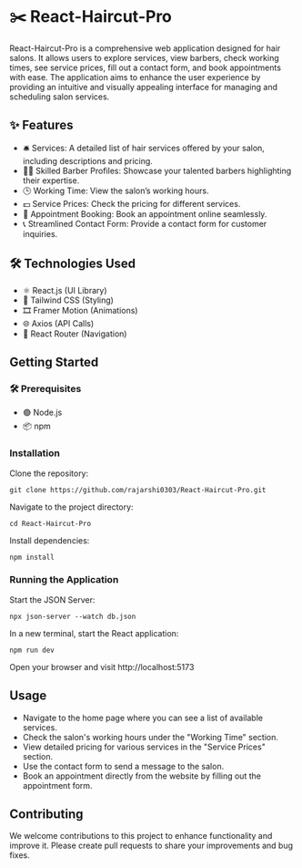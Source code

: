 # ✂️ React-Haircut-Pro

React-Haircut-Pro is a comprehensive web application designed for hair salons. It allows users to explore services, view barbers, check working times, see service prices, fill out a contact form, and book appointments with ease. The application aims to enhance the user experience by providing an intuitive and visually appealing interface for managing and scheduling salon services.

## ✨ Features
* 🛎️ Services: A detailed list of hair services offered by your salon, including descriptions and pricing.
* 👨‍🎨 Skilled Barber Profiles: Showcase your talented barbers highlighting their expertise.
* 🕒 Working Time: View the salon’s working hours.
* 💵 Service Prices: Check the pricing for different services.
* 📅 Appointment Booking: Book an appointment online seamlessly.
* 📞 Streamlined Contact Form: Provide a contact form for customer inquiries.

## 🛠️ Technologies Used
* ⚛️ React.js (UI Library)
* 🎨 Tailwind CSS (Styling)
* 🎞️ Framer Motion (Animations)
* 🌐 Axios (API Calls)
* 🧭 React Router (Navigation)

## Getting Started

### 🛠️ Prerequisites
* 🟢 Node.js
* 📦 npm

### Installation
Clone the repository:
```shell
git clone https://github.com/rajarshi0303/React-Haircut-Pro.git
```
Navigate to the project directory:
```shell
cd React-Haircut-Pro
```
Install dependencies:
```shell
npm install
```

### Running the Application
Start the JSON Server:
```shell
npx json-server --watch db.json
```
In a new terminal, start the React application:
```shell
npm run dev
```
Open your browser and visit http://localhost:5173

## Usage
* Navigate to the home page where you can see a list of available services.
* Check the salon's working hours under the "Working Time" section.
* View detailed pricing for various services in the "Service Prices" section.
* Use the contact form to send a message to the salon.
* Book an appointment directly from the website by filling out the appointment form.

## Contributing
We welcome contributions to this project to enhance functionality and improve it. Please create pull requests to share your improvements and bug fixes.
